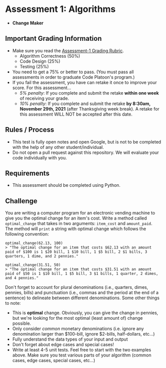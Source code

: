 # Assessment 1: Algorithms
- **Change Maker**

## Important Grading Information
- Make sure you read the [Assessment-1 Grading Rubric](https://docs.google.com/spreadsheets/d/1CjVoEPvswccsGTU5xc0WLaQ87Ql_mqGSeCEoZhSFyCM/edit?usp=sharing).
  - Algorithm Correctness (50%)
  - Code Design (25%)
  - Testing (25%)
- You need to get a 75% or better to pass. (You must pass all assessments in order to graduate Code Platoon's program.)
- If you fail the assessment, you have can retake it once to improve your score. For this assessment... 
  - *5% penalty*: If you complete and submit the retake **within one week** of receiving your grade. 
  - *10% penalty*: If you complete and submit the retake **by 8:30am, November 29th, 2021** (after Thanksgiving week break). A retake for this assessment WILL NOT be accepted after this date.

## Rules / Process
- This test is fully open notes and open Google, but is not to be completed with the help of any other student/individual.
- Do not open a pull request against this repository. We will evaluate your code individually with you.

## Requirements
- This assessment should be completed using Python.

## Challenge
You are writing a computer program for an electronic vending machine to give you the optimal change for an item's cost. Write a method called `optimal_change` that takes in two arguments: `item_cost` and `amount_paid`. The method will `print` a string with optimal change which follows the following convention:

```
optimal_change(62.13, 100)
> "The optimal change for an item that costs $62.13 with an amount paid of $100 is 1 $20 bill, 1 $10 bill, 1 $5 bill, 2 $1 bills, 3 quarters, 1 dime, and 2 pennies."

optimal_change(31.51, 50)
> "The optimal change for an item that costs $31.51 with an amount paid of $50 is 1 $10 bill, 1 $5 bill, 3 $1 bills, 1 quarter, 2 dimes, and 4 pennies."
```

Don't forget to account for plural denominations (i.e., quarters, dimes, pennies, bills) and punctuation (i.e., commas and the period at the end of a sentence) to delineate between different denominations. Some other things to note:
- This is **optimal** change. Obviously, you can give the change in pennies, but we're looking for the most optimal (least amount of) change possible.
- Only consider *common* monetary denominations (i.e. ignore any denomination larger than $100-bill, ignore $2-bills, half-dollars, etc...)
- Fully understand the data types of your input and output
- Don't forget about edge cases and special cases!
- Write at least 4-5 unit tests. Feel free to start with the two examples above. Make sure you test various parts of your algorithm (common cases, edge cases, special cases, etc...)
